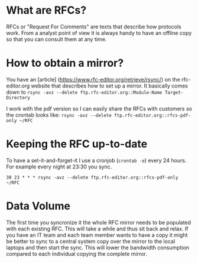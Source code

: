# What are RFCs?
RFCs or "Request For Comments" are texts that describe how protocols work. From a analyst point of view it is always handy to have an offline copy so that you can consult them at any time.

# How to obtain a mirror?
You have an [article] (https://www.rfc-editor.org/retrieve/rsync/) on the rfc-editor.org website that describes how to set up a mirror. It basically comes down to
`rsync -avz --delete ftp.rfc-editor.org::Module-Name Target-Directory`

I work with the pdf version so I can easily share the RFCs with customers so the crontab looks like:
`rsync -avz --delete ftp.rfc-editor.org::rfcs-pdf-only ~/RFC`

# Keeping the RFC up-to-date
To have a set-it-and-forget-it I use a cronjob (`crontab -e`) every 24 hours. For example every night at 23:30 you sync.

`30 23 * * * rsync -avz --delete ftp.rfc-editor.org::rfcs-pdf-only ~/RFC`

# Data Volume
The first time you syncronize it the whole RFC mirror needs to be populated with each existing RFC. This will take a while and thus sit back and relax. If you have an IT team and each team member wants to have a copy it might be better to sync to a central system copy over the mirror to the local laptops and then start the sync. This will lower the bandwidth consumption compared to each individual copying the complete mirror.

